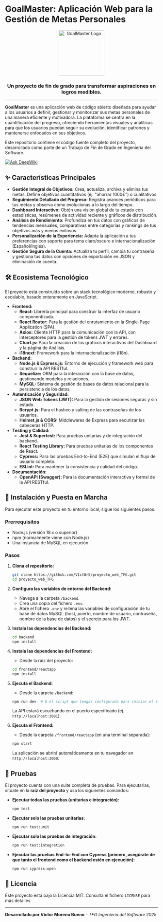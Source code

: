 # GoalMaster: Aplicación Web para la Gestión de Metas Personales

<div align="center">
  <img src="URL_A_UN_LOGO_O_IMAGEN_PRINCIPAL" alt="GoalMaster Logo" width="150"/>
  <h3>Un proyecto de fin de grado para transformar aspiraciones en logros medibles.</h3>
</div>

---

**GoalMaster** es una aplicación web de código abierto diseñada para ayudar a los usuarios a definir, gestionar y monitorizar sus metas personales de una manera eficiente y motivadora. La plataforma se centra en la cuantificación del progreso, ofreciendo herramientas visuales y analíticas para que los usuarios puedan seguir su evolución, identificar patrones y mantenerse enfocados en sus objetivos.

Este repositorio contiene el código fuente completo del proyecto, desarrollado como parte de un Trabajo de Fin de Grado en Ingeniería del Software.

[![Ask DeepWiki](https://deepwiki.com/badge.svg)](https://deepwiki.com/V1ct0r5/proyecto_web_TFG)

## ✨ Características Principales

*   **Gestión Integral de Objetivos:** Crea, actualiza, archiva y elimina tus metas. Define objetivos cuantitativos (ej. "ahorrar 1000€") o cualitativos.
*   **Seguimiento Detallado del Progreso:** Registra avances periódicos para tus metas y observa cómo evolucionas a lo largo del tiempo.
*   **Dashboard Interactivo:** Obtén una visión global de tu estado con estadísticas, resúmenes de actividad reciente y gráficos de distribución.
*   **Análisis de Rendimiento:** Profundiza en tus datos con gráficos de tendencias mensuales, comparativas entre categorías y rankings de tus objetivos más y menos exitosos.
*   **Personalización de la Experiencia:** Adapta la aplicación a tus preferencias con soporte para tema claro/oscuro e internacionalización (Español/Inglés).
*   **Gestión Segura de la Cuenta:** Actualiza tu perfil, cambia tu contraseña y gestiona tus datos con opciones de exportación en JSON y eliminación de cuenta.

## 🛠️ Ecosistema Tecnológico

El proyecto está construido sobre un stack tecnológico moderno, robusto y escalable, basado enteramente en JavaScript.

*   **Frontend:**
    *   **React:** Librería principal para construir la interfaz de usuario componentizada.
    *   **React Router:** Para la gestión del enrutamiento en la Single-Page Application (SPA).
    *   **Axios:** Cliente HTTP para la comunicación con la API, con interceptores para la gestión de tokens JWT y errores.
    *   **Chart.js:** Para la creación de los gráficos interactivos del Dashboard y la página de Análisis.
    *   **i18next:** Framework para la internacionalización (i18n).
*   **Backend:**
    *   **Node.js & Express.js:** Entorno de ejecución y framework web para construir la API RESTful.
    *   **Sequelize:** ORM para la interacción con la base de datos, gestionando modelos y relaciones.
    *   **MySQL:** Sistema de gestión de bases de datos relacional para la persistencia de los datos.
*   **Autenticación y Seguridad:**
    *   **JSON Web Tokens (JWT):** Para la gestión de sesiones seguras y sin estado.
    *   **Bcrypt.js:** Para el hasheo y salting de las contraseñas de los usuarios.
    *   **Helmet.js & CORS:** Middlewares de Express para securizar las cabeceras HTTP.
*   **Testing y Calidad:**
    *   **Jest & Supertest:** Para pruebas unitarias y de integración del backend.
    *   **React Testing Library:** Para pruebas unitarias de los componentes de React.
    *   **Cypress:** Para las pruebas End-to-End (E2E) que simulan el flujo de usuario completo.
    *   **ESLint:** Para mantener la consistencia y calidad del código.
*   **Documentación:**
    *   **OpenAPI (Swagger):** Para la documentación interactiva y formal de la API RESTful.

## 🚀 Instalación y Puesta en Marcha

Para ejecutar este proyecto en tu entorno local, sigue los siguientes pasos.

### Prerrequisitos
*   Node.js (versión 18.x o superior)
*   npm (normalmente viene con Node.js)
*   Una instancia de MySQL en ejecución.

### Pasos

1.  **Clona el repositorio:**
    ```bash
    git clone https://github.com/V1ct0r5/proyecto_web_TFG.git
    cd proyecto_web_TFG
    ```

2.  **Configura las variables de entorno del Backend:**
    *   Navega a la carpeta `/backend`.
    *   Crea una copia del fichero `.env`.
    *   Abre el fichero `.env` y rellena las variables de configuración de tu base de datos MySQL (host, puerto, nombre de usuario, contraseña, nombre de la base de datos) y el secreto para los JWT.

3.  **Instala las dependencias del Backend:**
    ```bash
    cd backend
    npm install
    ```

4.  **Instala las dependencias del Frontend:**
    *   Desde la raíz del proyecto:
    ```bash
    cd frontend/reactapp
    npm install
    ```

5.  **Ejecuta el Backend:**
    *   Desde la carpeta `/backend`:
    ```bash
    npm run dev  # O el script que tengas configurado para iniciar el servidor
    ```
    La API estará escuchando en el puerto especificado (ej. `http://localhost:3001`).

6.  **Ejecuta el Frontend:**
    *   Desde la carpeta `/frontend/reactapp` (en una terminal separada):
    ```bash
    npm start
    ```
    La aplicación se abrirá automáticamente en tu navegador en `http://localhost:3000`.

## 🧪 Pruebas

El proyecto cuenta con una suite completa de pruebas. Para ejecutarlas, sitúate en la **raíz del proyecto** y usa los siguientes comandos:

*   **Ejecutar todas las pruebas (unitarias e integración):**
    ```bash
    npm test
    ```
*   **Ejecutar solo las pruebas unitarias:**
    ```bash
    npm run test:unit
    ```
*   **Ejecutar solo las pruebas de integración:**
    ```bash
    npm run test:integration
    ```
*   **Ejecutar las pruebas End-to-End con Cypress (primero, asegúrate de que tanto el frontend como el backend estén en ejecución):**
    ```bash
    npm run cypress:open
    ```

## 📜 Licencia

Este proyecto está bajo la Licencia MIT. Consulta el fichero `LICENSE` para más detalles.

---

**Desarrollado por Víctor Moreno Bueno** - *TFG Ingeniería del Software 2025*
